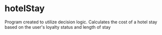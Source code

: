 # hotelStay
Program created to utilize decision logic. Calculates the cost of a hotel stay based on the user's loyalty status and length of stay
